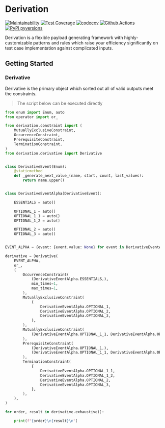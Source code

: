 # Derivation

[![Maintainability](https://api.codeclimate.com/v1/badges/08e384eaba6ad7375e8b/maintainability)](https://codeclimate.com/github/RainrainWu/derivation/maintainability)
[![Test Coverage](https://api.codeclimate.com/v1/badges/08e384eaba6ad7375e8b/test_coverage)](https://codeclimate.com/github/RainrainWu/derivation/test_coverage)
[![codecov](https://codecov.io/gh/RainrainWu/derivation/branch/master/graph/badge.svg?token=at8Ckp5iLi)](https://codecov.io/gh/RainrainWu/derivation)
[![Github Actions](https://github.com/RainrainWu/derivation/actions/workflows/pull_request.yml/badge.svg)](https://github.com/RainrainWu/derivation/actions/workflows/pull_request.yml)
[![PyPI pyversions](https://img.shields.io/pypi/pyversions/ansicolortags.svg)](https://pypi.python.org/pypi/ansicolortags/)

Derivation is a flexible payload generating framework with highly-customizable patterns and rules which raise your efficiency significantly on test case implementation against complicated inputs.

## Getting Started

### Derivative

Derivative is the primary object which sorted out all of valid outputs meet the constraints.

> The script below can be executed directly
```python
from enum import Enum, auto
from operator import or_

from derivation.constraint import (
    MutuallyExclusiveConstraint,
    OccurrenceConstraint,
    PrerequisiteConstraint,
    TerminationConstraint,
)
from derivation.derivative import Derivative


class DerivativeEvent(Enum):
    @staticmethod
    def _generate_next_value_(name, start, count, last_values):
        return name.upper()


class DerivativeEventAlpha(DerivativeEvent):

    ESSENTIALS = auto()

    OPTIONAL_1 = auto()
    OPTIONAL_1_1 = auto()
    OPTIONAL_1_2 = auto()

    OPTIONAL_2 = auto()
    OPTIONAL_3 = auto()


EVENT_ALPHA = {event: {event.value: None} for event in DerivativeEventAlpha}

derivative = Derivative(
    EVENT_ALPHA,
    or_,
    (
        OccurrenceConstraint(
            (DerivativeEventAlpha.ESSENTIALS,),
            min_times=1,
            max_times=1,
        ),
        MutuallyExclusiveConstraint(
            (
                DerivativeEventAlpha.OPTIONAL_1,
                DerivativeEventAlpha.OPTIONAL_2,
                DerivativeEventAlpha.OPTIONAL_3,
            ),
        ),
        MutuallyExclusiveConstraint(
            (DerivativeEventAlpha.OPTIONAL_1_1, DerivativeEventAlpha.OPTIONAL_1_2),
        ),
        PrerequisiteConstraint(
            (DerivativeEventAlpha.OPTIONAL_1,),
            (DerivativeEventAlpha.OPTIONAL_1_1, DerivativeEventAlpha.OPTIONAL_1_2),
        ),
        TerminationConstraint(
            {
                DerivativeEventAlpha.OPTIONAL_1_1,
                DerivativeEventAlpha.OPTIONAL_1_2,
                DerivativeEventAlpha.OPTIONAL_2,
                DerivativeEventAlpha.OPTIONAL_3,
            },
        ),
    ),
)

for order, result in derivative.exhaustive():

    print(f"{order}\n{result}\n")
```